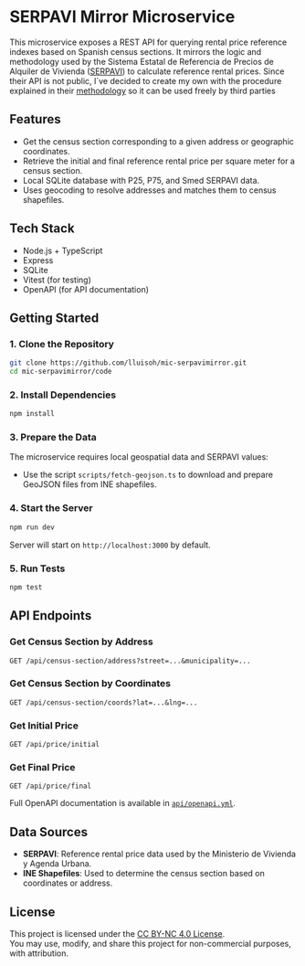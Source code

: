 # SERPAVI Mirror Microservice

This microservice exposes a REST API for querying rental price reference indexes based on Spanish census sections. It mirrors the logic and methodology used by the Sistema Estatal de Referencia de Precios de Alquiler de Vivienda ([SERPAVI](https://serpavi.mivau.gob.es/))  to calculate reference rental prices. Since their API is not public, I´ve decided to create my own with the procedure explained in their [methodology](https://www.mivau.gob.es/recursos_mfom/comodin/recursos/2025-03-03_metodologia_serpavi.pdf) so it can be used freely by third parties

## Features

- Get the census section corresponding to a given address or geographic coordinates.
- Retrieve the initial and final reference rental price per square meter for a census section.
- Local SQLite database with P25, P75, and Smed SERPAVI data.
- Uses geocoding to resolve addresses and matches them to census shapefiles.

## Tech Stack

- Node.js + TypeScript
- Express
- SQLite
- Vitest (for testing)
- OpenAPI (for API documentation)

## Getting Started

### 1. Clone the Repository

```bash
git clone https://github.com/lluisoh/mic-serpavimirror.git
cd mic-serpavimirror/code
```

### 2. Install Dependencies

```bash
npm install
```

### 3. Prepare the Data

The microservice requires local geospatial data and SERPAVI values:

- Use the script `scripts/fetch-geojson.ts` to download and prepare GeoJSON files from INE shapefiles.

### 4. Start the Server

```bash
npm run dev
```

Server will start on `http://localhost:3000` by default.

### 5. Run Tests

```bash
npm test
```

## API Endpoints

### Get Census Section by Address
```http
GET /api/census-section/address?street=...&municipality=...
```

### Get Census Section by Coordinates
```http
GET /api/census-section/coords?lat=...&lng=...
```

### Get Initial Price
```http
GET /api/price/initial
```

### Get Final Price
```http
GET /api/price/final
```

Full OpenAPI documentation is available in [`api/openapi.yml`](../api/openapi.yml).

## Data Sources

- **SERPAVI**: Reference rental price data used by the Ministerio de Vivienda y Agenda Urbana.
- **INE Shapefiles**: Used to determine the census section based on coordinates or address.

## License

This project is licensed under the [CC BY-NC 4.0 License](https://creativecommons.org/licenses/by-nc/4.0/).  
You may use, modify, and share this project for non-commercial purposes, with attribution.